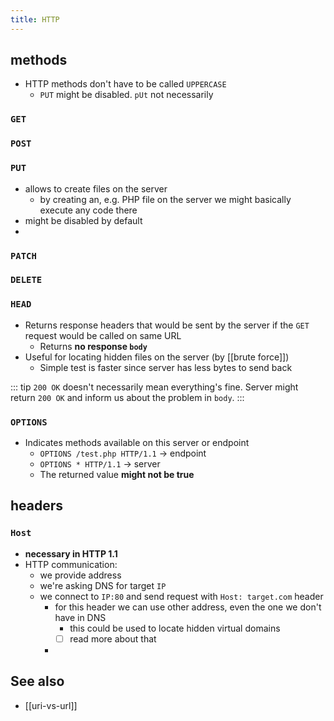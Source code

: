 ```yaml
---
title: HTTP
---
```

## methods
- HTTP methods don't have to be called `UPPERCASE`
	- `PUT` might be disabled. `pUt` not necessarily

### `GET`
### `POST`
### `PUT`
- allows to create files on the server
	- by creating an, e.g. PHP file on the server we might basically execute any code there
- might be disabled by default
- 
### `PATCH`
### `DELETE`

### `HEAD` 
- Returns response headers that would be sent by the server if the `GET` request would be called on same URL
	- Returns **no response `body`**
- Useful for locating hidden files on the server (by [[brute force]])
	- Simple test is faster since server has less bytes to send back

::: tip
`200 OK` doesn't necessarily mean everything's fine. Server might return `200 OK` and inform us about the problem in `body`. 
:::

### `OPTIONS`
- Indicates methods available on this server or endpoint
	- `OPTIONS /test.php HTTP/1.1` -> endpoint
	- `OPTIONS * HTTP/1.1` -> server
	- The returned value **might not be true**

## headers
### `Host`
- **necessary in HTTP 1.1**
- HTTP communication:
	- we provide address
	- we're asking DNS for target `IP`
	- we connect to `IP:80` and send request with `Host: target.com` header
		- for this header we can use other address, even the one we don't have in DNS
			- this could be used to locate hidden virtual domains
			- [ ] read more about that
		- 


## See also
- [[uri-vs-url]]

